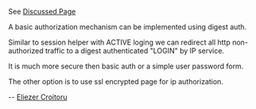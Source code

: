 See [Discussed
Page](https://wiki.squid-cache.org/action/show/KnowledgeBase/LdapBackedDigestAuthentication/Discussion/KnowledgeBase/LdapBackedDigestAuthentication#)

A basic authorization mechanism can be implemented using digest auth.

Similar to session helper with ACTIVE loging we can redirect all http
non-authorized traffic to a digest authenticated "LOGIN" by IP service.

It is much more secure then basic auth or a simple user password form.

The other option is to use ssl encrypted page for ip authorization.

\-- [Eliezer
Croitoru](https://wiki.squid-cache.org/action/show/KnowledgeBase/LdapBackedDigestAuthentication/Discussion/Eliezer%20Croitoru#)
